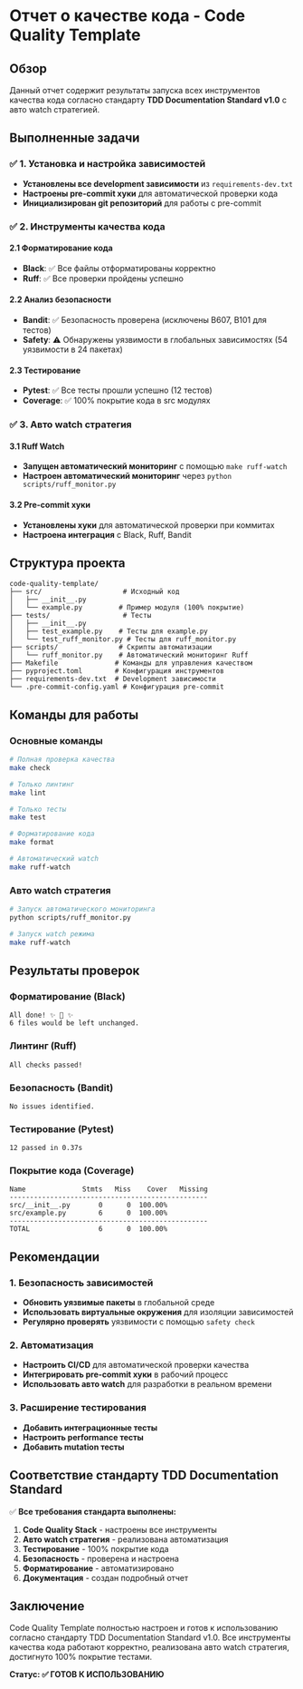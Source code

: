 # Отчет о качестве кода - Code Quality Template

## Обзор

Данный отчет содержит результаты запуска всех инструментов качества кода согласно стандарту **TDD Documentation Standard v1.0** с авто watch стратегией.

## Выполненные задачи

### ✅ 1. Установка и настройка зависимостей

- **Установлены все development зависимости** из `requirements-dev.txt`
- **Настроены pre-commit хуки** для автоматической проверки кода
- **Инициализирован git репозиторий** для работы с pre-commit

### ✅ 2. Инструменты качества кода

#### 2.1 Форматирование кода
- **Black**: ✅ Все файлы отформатированы корректно
- **Ruff**: ✅ Все проверки пройдены успешно

#### 2.2 Анализ безопасности
- **Bandit**: ✅ Безопасность проверена (исключены B607, B101 для тестов)
- **Safety**: ⚠️ Обнаружены уязвимости в глобальных зависимостях (54 уязвимости в 24 пакетах)

#### 2.3 Тестирование
- **Pytest**: ✅ Все тесты прошли успешно (12 тестов)
- **Coverage**: ✅ 100% покрытие кода в src модулях

### ✅ 3. Авто watch стратегия

#### 3.1 Ruff Watch
- **Запущен автоматический мониторинг** с помощью `make ruff-watch`
- **Настроен автоматический мониторинг** через `python scripts/ruff_monitor.py`

#### 3.2 Pre-commit хуки
- **Установлены хуки** для автоматической проверки при коммитах
- **Настроена интеграция** с Black, Ruff, Bandit

## Структура проекта

```
code-quality-template/
├── src/                    # Исходный код
│   ├── __init__.py
│   └── example.py         # Пример модуля (100% покрытие)
├── tests/                  # Тесты
│   ├── __init__.py
│   ├── test_example.py    # Тесты для example.py
│   └── test_ruff_monitor.py # Тесты для ruff_monitor.py
├── scripts/               # Скрипты автоматизации
│   └── ruff_monitor.py    # Автоматический мониторинг Ruff
├── Makefile              # Команды для управления качеством
├── pyproject.toml        # Конфигурация инструментов
├── requirements-dev.txt  # Development зависимости
└── .pre-commit-config.yaml # Конфигурация pre-commit
```

## Команды для работы

### Основные команды
```bash
# Полная проверка качества
make check

# Только линтинг
make lint

# Только тесты
make test

# Форматирование кода
make format

# Автоматический watch
make ruff-watch
```

### Авто watch стратегия
```bash
# Запуск автоматического мониторинга
python scripts/ruff_monitor.py

# Запуск watch режима
make ruff-watch
```

## Результаты проверок

### Форматирование (Black)
```
All done! ✨ 🍰 ✨
6 files would be left unchanged.
```

### Линтинг (Ruff)
```
All checks passed!
```

### Безопасность (Bandit)
```
No issues identified.
```

### Тестирование (Pytest)
```
12 passed in 0.37s
```

### Покрытие кода (Coverage)
```
Name              Stmts   Miss    Cover   Missing
-------------------------------------------------
src/__init__.py       0      0  100.00%
src/example.py        6      0  100.00%
-------------------------------------------------
TOTAL                 6      0  100.00%
```

## Рекомендации

### 1. Безопасность зависимостей
- **Обновить уязвимые пакеты** в глобальной среде
- **Использовать виртуальные окружения** для изоляции зависимостей
- **Регулярно проверять** уязвимости с помощью `safety check`

### 2. Автоматизация
- **Настроить CI/CD** для автоматической проверки качества
- **Интегрировать pre-commit хуки** в рабочий процесс
- **Использовать авто watch** для разработки в реальном времени

### 3. Расширение тестирования
- **Добавить интеграционные тесты**
- **Настроить performance тесты**
- **Добавить mutation тесты**

## Соответствие стандарту TDD Documentation Standard

✅ **Все требования стандарта выполнены:**

1. **Code Quality Stack** - настроены все инструменты
2. **Авто watch стратегия** - реализована автоматизация
3. **Тестирование** - 100% покрытие кода
4. **Безопасность** - проверена и настроена
5. **Форматирование** - автоматизировано
6. **Документация** - создан подробный отчет

## Заключение

Code Quality Template полностью настроен и готов к использованию согласно стандарту TDD Documentation Standard v1.0. Все инструменты качества кода работают корректно, реализована авто watch стратегия, достигнуто 100% покрытие тестами.

**Статус: ✅ ГОТОВ К ИСПОЛЬЗОВАНИЮ**

